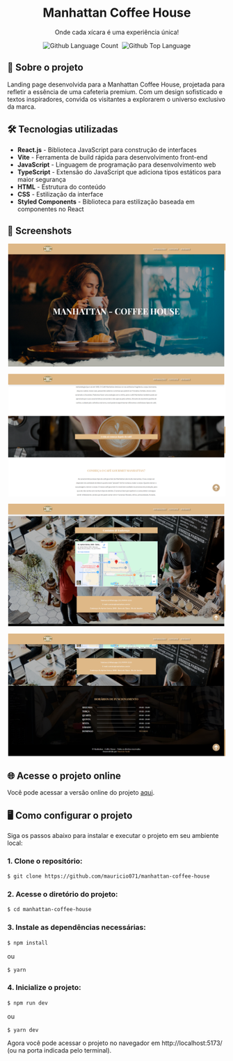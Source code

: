 <div align="center"> <h1>Manhattan Coffee House</h1> </div>

<p align="center">Onde cada xícara é uma experiência única!</p>

<p align="center">
  <img alt="Github Language Count" src="https://img.shields.io/github/languages/count/mauricio071/manhattan-coffee-house?color=00bfa6">
  <img width="1" />
  <img alt="Github Top Language" src="https://img.shields.io/github/languages/top/mauricio071/manhattan-coffee-house?color=00bfa6">
</p>

## 📝 Sobre o projeto

Landing page desenvolvida para a Manhattan Coffee House, projetada para refletir a essência de uma cafeteria premium. Com um design sofisticado e textos inspiradores, convida os visitantes a explorarem o universo exclusivo da marca.

## 🛠 Tecnologias utilizadas

-   **React.js** - Biblioteca JavaScript para construção de interfaces
-   **Vite** - Ferramenta de build rápida para desenvolvimento front-end
-   **JavaScript** - Linguagem de programação para desenvolvimento web
-   **TypeScript** - Extensão do JavaScript que adiciona tipos estáticos para maior segurança
-   **HTML** - Estrutura do conteúdo
-   **CSS** - Estilização da interface
-   **Styled Components** - Biblioteca para estilização baseada em componentes no React

## 📸 Screenshots

<p align="center">
  <img src="./src/assets/readme-img/img-1.png" alt="Preview-Screens-1" width="500" >
</p>

<p align="center">
  <img src="./src/assets/readme-img/img-2.png" alt="Preview-Screens-2" width="500" >
</p>

<p align="center">
  <img src="./src/assets/readme-img/img-3.png" alt="Preview-Screens-3" width="500" >
</p>

<p align="center">
  <img src="./src/assets/readme-img/img-4.png" alt="Preview-Screens-4" width="500" >
</p>

## 🌐 Acesse o projeto online
Você pode acessar a versão online do projeto [aqui](https://manhattan-coffee-house-ma.vercel.app/).

## 🖥️ Como configurar o projeto

Siga os passos abaixo para instalar e executar o projeto em seu ambiente local:

### 1. Clone o repositório:

```bash
$ git clone https://github.com/mauricio071/manhattan-coffee-house
```

### 2. Acesse o diretório do projeto:

```bash
$ cd manhattan-coffee-house
```

### 3. Instale as dependências necessárias:

```bash
$ npm install
```
ou

```bash
$ yarn
```

### 4. Inicialize o projeto:

```bash 
$ npm run dev
```
ou

```bash 
$ yarn dev
```
Agora você pode acessar o projeto no navegador em http://localhost:5173/ (ou na porta indicada pelo terminal).
